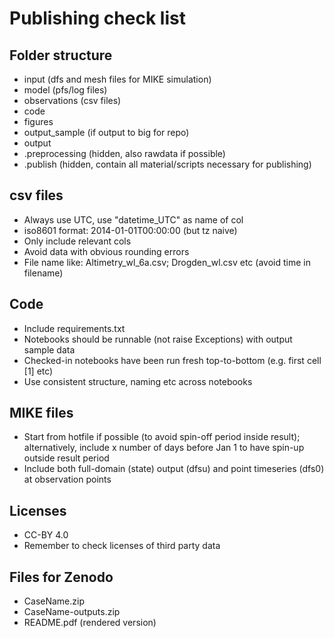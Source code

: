 # Publishing check list

## Folder structure

* input (dfs and mesh files for MIKE simulation)
* model (pfs/log files)
* observations (csv files)
* code 
* figures 
* output_sample (if output to big for repo)
* output 
* .preprocessing (hidden, also rawdata if possible)
* .publish (hidden, contain all material/scripts necessary for publishing)

## csv files

- Always use UTC, use "datetime_UTC" as name of col
- iso8601 format: 2014-01-01T00:00:00  (but tz naive)
- Only include relevant cols
- Avoid data with obvious rounding errors
- File name like: Altimetry_wl_6a.csv; Drogden_wl.csv etc (avoid time in filename)


## Code

* Include requirements.txt 
* Notebooks should be runnable (not raise Exceptions) with output sample data
* Checked-in notebooks have been run fresh top-to-bottom (e.g. first cell [1] etc)
* Use consistent structure, naming etc across notebooks


## MIKE files

* Start from hotfile if possible (to avoid spin-off period inside result); alternatively, include x number of days before Jan 1 to have spin-up outside result period
* Include both full-domain (state) output (dfsu) and point timeseries (dfs0) at observation points


## Licenses

* CC-BY 4.0 
* Remember to check licenses of third party data


## Files for Zenodo

* CaseName.zip 
* CaseName-outputs.zip 
* README.pdf (rendered version)